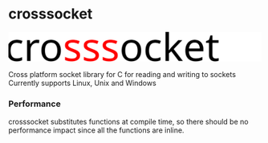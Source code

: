 # crosssocket
![crosssocket logo](crosssocket.svg "crosssocket")

Cross platform socket library for C for reading and writing to sockets  
Currently supports Linux, Unix and Windows

### Performance
crosssocket substitutes functions at compile time, so there should be no performance impact since all the functions are inline.
